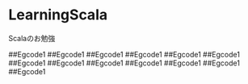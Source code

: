 LearningScala
=============

Scalaのお勉強

##Egcode1
##Egcode1
##Egcode1
##Egcode1
##Egcode1
##Egcode1
##Egcode1
##Egcode1
##Egcode1
##Egcode1
##Egcode1
##Egcode1
##Egcode1
